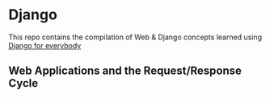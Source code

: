 # Django
This repo contains the compilation of Web &amp; Django concepts learned using [Django for everybody](https://youtu.be/o0XbHvKxw7Y?si=YKos0FRDUzfFKR5-)

 ## Web Applications and the Request/Response Cycle

